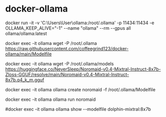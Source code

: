 # docker-ollama

docker run -it -v 'C:\\Users\\User\\ollama:/root/.ollama' -p 11434:11434 -e OLLAMA_KEEP_ALIVE="-1" --name "ollama" --rm --gpus all ollama/ollama:latest

docker exec -it ollama wget -P /root/.ollama https://raw.githubusercontent.com/coffeegrind123/docker-ollama/main/Modelfile

docker exec -it ollama wget -P /root/.ollama/models https://huggingface.co/NeverSleep/Noromaid-v0.4-Mixtral-Instruct-8x7b-Zloss-GGUF/resolve/main/Noromaid-v0.4-Mixtral-Instruct-8x7b.q4_k_m.gguf

docker exec -it ollama ollama create noromaid -f /root/.ollama/Modelfile

docker exec -it ollama ollama run noromaid

#docker exec -it ollama ollama show --modelfile dolphin-mixtral:8x7b
